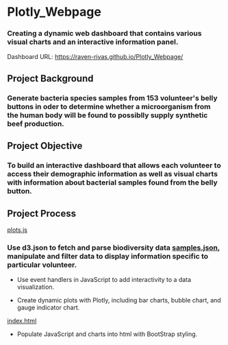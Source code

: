 # Plotly_Webpage

### Creating a dynamic web dashboard that contains various visual charts and an interactive information panel.

Dashboard URL:
https://raven-rivas.github.io/Plotly_Webpage/

## Project Background

### Generate bacteria species samples from 153 volunteer's belly buttons in oder to determine whether a microorganism from the human body will be found to possiblly supply synthetic beef production.

## Project Objective

### To build an interactive dashboard that allows each volunteer to access their demographic information as well as visual charts with information about bacterial samples found from the belly button.

## Project Process

[plots.js](https://github.com/raven-rivas/Plotly_Webpage/blob/master/plots.js)

### Use d3.json to fetch and parse biodiversity data [samples.json](https://github.com/raven-rivas/Plotly_Webpage/blob/master/samples.json), manipulate and filter data to display information specific to particular volunteer.

* Use event handlers in JavaScript to add interactivity to a data visualization.

* Create dynamic plots with Plotly, including bar charts, bubble chart, and gauge indicator chart.

[index.html](https://github.com/raven-rivas/Plotly_Webpage/blob/master/index.html)

* Populate JavaScript and charts into html with BootStrap styling.
